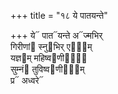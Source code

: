 +++
title = "१८ ये पातयन्ते"

+++
ये᳓ पात᳓यन्ते अ᳓ज्मभिर्  
गिरीणां᳓ स्नु᳓भिर् एषा᳐म्  
यज्ञ᳓म् महिष्व᳓णीनां᳐  
सुम्नं᳓ तुविष्व᳓णीना᳐म्  
प्र᳓ अध्वरे᳓